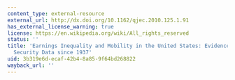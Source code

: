 ```yaml
---
content_type: external-resource
external_url: http://dx.doi.org/10.1162/qjec.2010.125.1.91
has_external_license_warning: true
license: https://en.wikipedia.org/wiki/All_rights_reserved
status: ''
title: 'Earnings Inequality and Mobility in the United States: Evidence from Social
  Security Data since 1937'
uid: 3b319e6d-ecaf-42b4-8a85-9f64bd268822
wayback_url: ''
---
```

